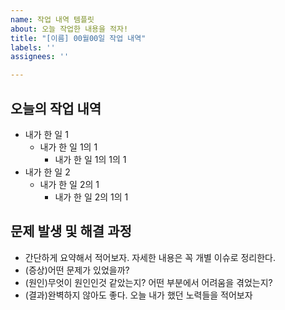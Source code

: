 ```yaml
---
name: 작업 내역 템플릿
about: 오늘 작업한 내용을 적자!
title: "[이름] 00월00일 작업 내역"
labels: ''
assignees: ''

---
```


## 오늘의 작업 내역
- 내가 한 일 1
    - 내가 한 일 1의 1
        - 내가 한 일 1의 1의 1
- 내가 한 일 2
    - 내가 한 일 2의 1
        - 내가 한 일 2의 1의 1

## 문제 발생 및 해결 과정
- 간단하게 요약해서 적어보자. 자세한 내용은 꼭 개별 이슈로 정리한다.
- (증상)어떤 문제가 있었을까?
- (원인)무엇이 원인인것 같았는지? 어떤 부분에서 어려움을 겪었는지?
- (결과)완벽하지 않아도 좋다. 오늘 내가 했던 노력들을 적어보자
